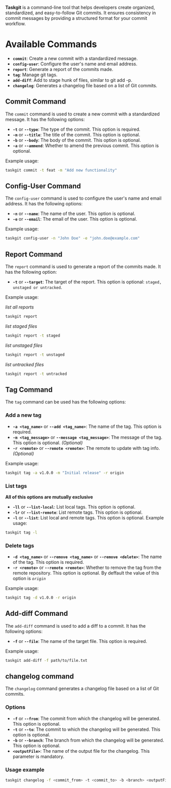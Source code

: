 **Taskgit** is a command-line tool that helps developers create organized, standardized, and easy-to-follow Git commits. It ensures consistency in commit messages by providing a structured format for your commit workflow.

# Available Commands

- **`commit`**: Create a new commit with a standardized message.
- **`config-user`**: Configure the user's name and email address.
- **`report`**: Generate a report of the commits made.
- **`tag`**: Manage git tags.
- **`add-diff`**: Add to stage hunk of files, similar to git add -p.
- **`changelog`**: Generates a changelog file based on a list of Git commits.

## Commit Command

The `commit` command is used to create a new commit with a standardized message. It has the following options:

- **`-t`** or **`--type`**: The type of the commit. This option is required.
- **`-m`** or **`--title`**: The title of the commit. This option is optional.
- **`-b`** or **`--body`**: The body of the commit. This option is optional.
- **`-a`** or **`--ammend`**: Whether to amend the previous commit. This option is optional.

Example usage:

```bash
taskgit commit -t feat -m "Add new functionality"
```

## Config-User Command

The `config-user` command is used to configure the user's name and email address. It has the following options:

- **`-n`** or **`--name`**: The name of the user. This option is optional.
- **`-e`** or **`--email`**: The email of the user. This option is optional.

Example usage:

```bash
taskgit config-user -n "John Doe" -e "john.doe@example.com"
```

## Report Command

The `report` command is used to generate a report of the commits made. It has the following option:

- **`-t`** or **`--target`**: The target of the report. This option is optional: `staged, unstaged or untracked`.

Example usage:

_list all reports_

```bash
taskgit report
```

_list staged files_

```bash
taskgit report -t staged
```

_list unstaged files_

```bash
taskgit report -t unstaged
```

_list untracked files_

```bash
taskgit report -t untracked
```

## Tag Command

The `tag` command can be used has the following options:

### Add a new tag

- **`-a <tag_name>`** or **`--add <tag_name>`**: The name of the tag. This option is required.
- **`-m <tag_message>`** or **`--message <tag_message>`**: The message of the tag. This option is optional. _(Optional)_
- **`-r <remote>`** or **`--remote <remote>`**: The remote to update with tag info. _(Optional)_

Example usage:

```bash
taskgit tag -a v1.0.0 -m "Initial release" -r origin
```

### List tags

**All of this options are mutually exclusive**

- **`-ll`** or **`--list-local`**: List local tags. This option is optional.
- **`-lr`** or **`--list-remote`**: List remote tags. This option is optional.
- **`-l`** or **`--list`**: List local and remote tags. This option is optional.
  Example usage:

```bash
taskgit tag -l
```

### Delete tags

- **`-d <tag_name>`** or **`--remove <tag_name>`** or **`--remove <delete>`**: The name of the tag. This option is required.
- **`-r <remote>`** or **`--remote <remote>`**: Whether to remove the tag from the remote repository. This option is optional. By deffault the value of this option is _`origin`_

Example usage:

```bash
taskgit tag -d v1.0.0 -r origin
```

## Add-diff Command

The `add-diff` command is used to add a diff to a commit. It has the following options:

- **`-f`** or **`--file`**: The name of the target file. This option is required.

Example usage:

```bash
taskgit add-diff -f path/to/file.txt
```

## changelog command

The `changelog` command generates a changelog file based on a list of Git commits.

### Options

- **`-f`** or **`--from`**: The commit from which the changelog will be generated. This option is optional.
- **`-t`** or **`--to`**: The commit to which the changelog will be generated. This option is optional.
- **`-b`** or **`--branch`**: The branch from which the changelog will be generated. This option is optional.
- **`<outputFile>`**: The name of the output file for the changelog. This parameter is mandatory.

### Usage example

```bash
taskgit changelog -f <commit_from> -t <commit_to> -b <branch> <outputFile>
```
